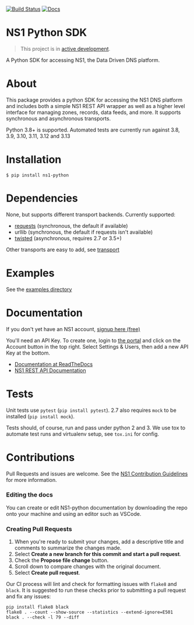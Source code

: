 [![Build Status](https://travis-ci.org/ns1/ns1-python.svg?branch=master)](https://travis-ci.org/ns1/ns1-python) [![Docs](https://readthedocs.org/projects/ns1-python/badge/?version=latest)](https://ns1-python.readthedocs.io/en/latest/)

NS1 Python SDK
==============

> This project is in [active development](https://github.com/ns1/community/blob/master/project_status/ACTIVE_DEVELOPMENT.md).

A Python SDK for accessing NS1, the Data Driven DNS platform.

About
=====

This package provides a python SDK for accessing the NS1 DNS platform
and includes both a simple NS1 REST API wrapper as well as a higher level
interface for managing zones, records, data feeds, and more.
It supports synchronous and asynchronous transports.

Python 3.8+ is supported. Automated tests are currently run
against 3.8, 3.9, 3.10, 3.11, 3.12 and 3.13

Installation
============

    $ pip install ns1-python

Dependencies
============

None, but supports different transport backends. Currently supported:

* [requests](http://docs.python-requests.org/en/latest/) (synchronous, the
  default if available)
* urllib (synchronous, the default if requests isn't available)
* [twisted](https://twistedmatrix.com/) (asynchronous, requires 2.7 or 3.5+)

Other transports are easy to add, see
[transport](https://github.com/ns1/ns1-python/tree/master/ns1/rest/transport)

Examples
========

See the [examples directory](https://github.com/ns1/ns1-python/tree/master/examples)

Documentation
=============

If you don't yet have an NS1 account, [signup here (free)](https://ns1.com/signup/)

You'll need an API Key. To create one, login to [the portal](https://my.nsone.net/)
and click on the Account button in the top right. Select Settings & Users, then
add a new API Key at the bottom.

* [Documentation at ReadTheDocs](https://ns1-python.readthedocs.org/en/latest/)
* [NS1 REST API Documentation](https://ns1.com/api/)

Tests
=====

Unit tests use `pytest` (`pip install pytest`). 2.7 also requires `mock` to be
installed (`pip install mock`).

Tests should, of course, run and pass under python 2 and 3. We use tox to
automate test runs and virtualenv setup, see `tox.ini` for config.

Contributions
=============
Pull Requests and issues are welcome. See the
[NS1 Contribution Guidelines](https://github.com/ns1/community) for more
information.

### Editing the docs

You can create or edit NS1-python documentation by downloading the repo onto your machine and using an editor such as VSCode.

### Creating Pull Requests

1. When you're ready to submit your changes, add a descriptive title and comments to summarize the changes made.
2. Select **Create a new branch for this commit and start a pull request**.
3. Check the **Propose file change** button.
4. Scroll down to compare changes with the original document.
5. Select **Create pull request**.

Our CI process will lint and check for formatting issues with `flake8` and
`black`.
It is suggested to run these checks prior to submitting a pull request and fix
any issues:
```
pip install flake8 black
flake8 . --count --show-source --statistics --extend-ignore=E501
black . --check -l 79 --diff
```
